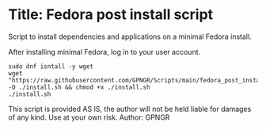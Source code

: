 # Title: Fedora post install script

Script to install dependencies and applications on a minimal Fedora install.

After installing minimal Fedora, log in to your user account.

```shell
sudo dnf isntall -y wget
wget "https://raw.githubusercontent.com/GPNGR/Scripts/main/fedora_post_install_script/install.sh" -O ./install.sh && chmod +x ./install.sh
./install.sh
```

This script is provided AS IS, the author will not be held liable for damages of any kind. Use at your own risk.
Author: GPNGR
